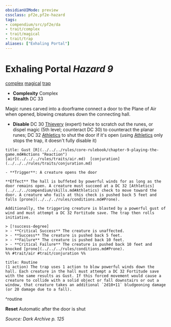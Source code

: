 ```yaml
---
obsidianUIMode: preview
cssclass: pf2e,pf2e-hazard
tags:
- compendium/src/pf2e/da
- trait/complex
- trait/magical
- trait/trap
aliases: ["Exhaling Portal"]
---
```

# Exhaling Portal *Hazard 9*  
[complex](../../../rules/traits/complex.md)  [magical](../../../rules/traits/magical.md)  [trap](../../../rules/traits/trap.md)  

- **Complexity** Complex
- **Stealth** DC 33  

Magic runes carved into a doorframe connect a door to the Plane of Air when opened, blowing creatures down the connecting hall.

- **Disable** DC 30 [Thievery](../../skills.md#Thievery) (expert) twice to scratch out the runes, or dispel magic (5th level; counteract DC 30) to counteract the planar runes; DC 32 [Athletics](../../skills.md#Athletics) to shut the door if it's open (using [Athletics](../../skills.md#Athletics) only stops the trap, it doesn't fully disable it)  
     
```ad-embed-ability
title: Gust [R](../../../rules/core-rulebook/chapter-9-playing-the-game.md#Actions "Reaction")
[air](../../../rules/traits/air.md)  [conjuration](../../../rules/traits/conjuration.md)  

- **Trigger**: A creature opens the door

**Effect** The hall is buffeted by powerful winds for as long as the door remains open. A creature must succeed at a DC 32 [Athletics](../../../compendium/skills.md#Athletics) check to move toward the door. A creature who fails at this check is pushed back 5 feet and falls [prone](../../../rules/conditions.md#Prone).

Additionally, the triggering creature is blasted by a powerful gust of wind and must attempt a DC 32 Fortitude save. The trap then rolls initiative.

> [!success-degree] 
> - **Critical Success** The creature is unaffected.
> - **Success** The creature is pushed back 5 feet.
> - **Failure** The creature is pushed back 10 feet.
> - **Critical Failure** The creature is pushed back 10 feet and knocked [prone](../../../rules/conditions.md#Prone).  
%% #trait/air #trait/conjuration %%
```

```ad-pf2-summary
title: Routine
(1 action) The trap uses 1 action to blow powerful winds down the hall. Each creature in the hall must attempt a DC 32 Fortitude save with the same results as Gust. If this forced movement would cause a creature to collide with a solid object or fall downstairs or out a window, that creature takes an additional `2d10+11` bludgeoning damage (or 20 damage due to a fall).
```
^routine

**Reset** Automatic after the door is shut  

*Source: Dark Archive p. 125*
